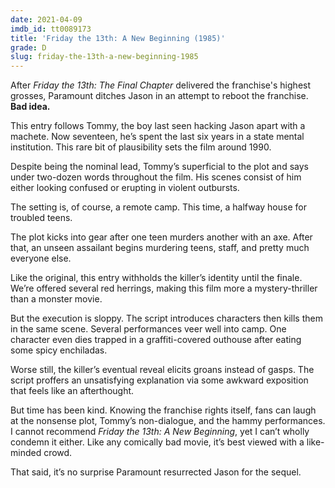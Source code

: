 ```yaml
---
date: 2021-04-09
imdb_id: tt0089173
title: 'Friday the 13th: A New Beginning (1985)'
grade: D
slug: friday-the-13th-a-new-beginning-1985
---
```


After <span data-imdb-id="tt0087298">_Friday the 13th: The Final Chapter_</span> delivered the franchise's highest grosses, Paramount ditches Jason in an attempt to reboot the franchise. **Bad idea.**

<!-- end -->

This entry follows Tommy, the boy last seen hacking Jason apart with a machete. Now seventeen, he’s spent the last six years in a state mental institution. This rare bit of plausibility sets the film around 1990.

Despite being the nominal lead, Tommy’s superficial to the plot and says under two-dozen words throughout the film. His scenes consist of him either looking confused or erupting in violent outbursts.

The setting is, of course, a remote camp. This time, a halfway house for troubled teens.

The plot kicks into gear after one teen murders another with an axe. After that, an unseen assailant begins murdering teens, staff, and pretty much everyone else.

Like <span data-imdb-id="tt0080761">the original</span>, this entry withholds the killer’s identity until the finale. We’re offered several red herrings, making this film more a mystery-thriller than a monster movie.

But the execution is sloppy. The script introduces characters then kills them in the same scene. Several performances veer well into camp. One character even dies trapped in a graffiti-covered outhouse after eating some spicy enchiladas.

Worse still, the killer’s eventual reveal elicits groans instead of gasps. The script proffers an unsatisfying explanation via some awkward exposition that feels like an afterthought.

But time has been kind. Knowing the franchise rights itself, fans can laugh at the nonsense plot, Tommy’s non-dialogue, and the hammy performances. I cannot recommend _Friday the 13th: A New Beginning_, yet I can’t wholly condemn it either. Like any comically bad movie, it’s best viewed with a like-minded crowd.

That said, it’s no surprise Paramount resurrected Jason for <span data-imdb-id="tt0091080">the sequel</span>.